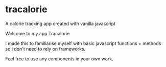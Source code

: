 # tracalorie
A calorie tracking app created with vanilla javascript

Welcome to my app Tracalorie

I made this to familiarise myself with basic javascript functions + methods so i don't need to rely on frameworks.

Feel free to use any components in your own work. 

